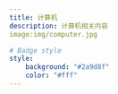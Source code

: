 ```yaml
---
title: 计算机
description: 计算机相关内容
image:img/computer.jpg

# Badge style
style:
    background: "#2a9d8f"
    color: "#fff"
---
```

